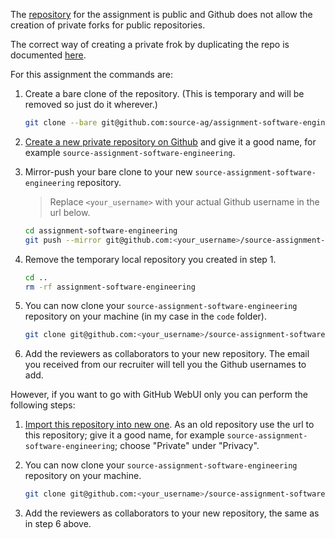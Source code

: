 The [repository](https://github.com/source-ag/assignment-software-engineering) for the assignment
is public and Github does not allow the creation of private forks for public repositories.

The correct way of creating a private frok by duplicating the repo is documented
[here](https://help.github.com/articles/duplicating-a-repository/).

For this assignment the commands are:

1.  Create a bare clone of the repository.
    (This is temporary and will be removed so just do it wherever.)

    ```bash
    git clone --bare git@github.com:source-ag/assignment-software-engineering.git
    ```

2.  [Create a new private repository on Github](https://help.github.com/articles/creating-a-new-repository/) and give it a good name, for example `source-assignment-software-engineering`.

3.  Mirror-push your bare clone to your new `source-assignment-software-engineering` repository.

    > Replace `<your_username>` with your actual Github username in the url below.

    ```bash
    cd assignment-software-engineering
    git push --mirror git@github.com:<your_username>/source-assignment-software-engineering.git
    ```

4.  Remove the temporary local repository you created in step 1.

    ```bash
    cd ..
    rm -rf assignment-software-engineering
    ```

5.  You can now clone your `source-assignment-software-engineering` repository on your machine (in my case in the `code` folder).

    ```bash
    git clone git@github.com:<your_username>/source-assignment-software-engineering.git
    ```

6.  Add the reviewers as collaborators to your new repository. The email you received from our recruiter will tell you the Github usernames to add.

However, if you want to go with GitHub WebUI only you can perform the following steps:

1.  [Import this repository into new one](https://docs.github.com/en/get-started/importing-your-projects-to-github/importing-source-code-to-github/importing-a-repository-with-github-importer). As an old repository use the url to this repository; give it a good name, for example `source-assignment-software-engineering`; choose "Private" under "Privacy".

2.  You can now clone your `source-assignment-software-engineering` repository on your machine.
    ```bash
    git clone git@github.com:<your_username>/source-assignment-software-engineering.git
    ```
3.  Add the reviewers as collaborators to your new repository, the same as in step 6 above.
